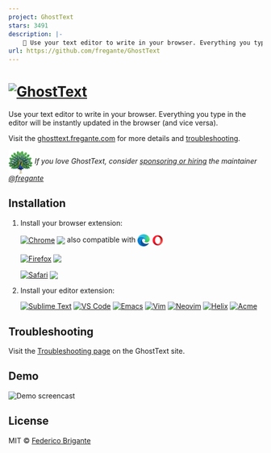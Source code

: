 ```yaml
---
project: GhostText
stars: 3491
description: |-
    👻 Use your text editor to write in your browser. Everything you type in the editor will be instantly updated in the browser (and vice versa).
url: https://github.com/fregante/GhostText
---
```


# [<img src="https://raw.githubusercontent.com/fregante/GhostText/main/promo/gt_banner.png" height="60" alt="GhostText">](https://ghosttext.fregante.com)

Use your text editor to write in your browser. Everything you type in the editor will be instantly updated in the browser (and vice versa).

Visit the [ghosttext.fregante.com](https://ghosttext.fregante.com) for more details and [troubleshooting](https://ghosttext.fregante.com/troubleshooting/).

[<img src="https://raw.githubusercontent.com/iamcal/emoji-data/08ec822c38e0b7a6fea0b92a9c42e02b6ba24a84/img-apple-160/1f99a.png" width="48" valign="middle">](https://github.com/sponsors/fregante) _If you love GhostText, consider [sponsoring or hiring](https://github.com/sponsors/fregante) the maintainer [@fregante](https://twitter.com/fregante)_

## Installation

1. Install your browser extension:

	[link-chrome]: https://chrome.google.com/webstore/detail/refined-github/godiecgffnchndlihlpaajjcplehddca 'Version published on Chrome Web Store'
	[link-firefox]: https://addons.mozilla.org/en-US/firefox/addon/ghosttext/ 'Version published on Mozilla Add-ons'
	[link-safari]: https://apps.apple.com/app/ghosttext/id1552641506 'Version published on the Mac App Store'

	[<img src="https://raw.githubusercontent.com/alrra/browser-logos/90fdf03c/src/chrome/chrome.svg" width="48" alt="Chrome" valign="middle">][link-chrome] [<img valign="middle" src="https://img.shields.io/chrome-web-store/v/godiecgffnchndlihlpaajjcplehddca.svg?label=%20">][link-chrome] also compatible with [<img src="https://raw.githubusercontent.com/alrra/browser-logos/90fdf03c/src/edge/edge.svg" width="24" alt="Edge" valign="middle">][link-chrome] [<img src="https://raw.githubusercontent.com/alrra/browser-logos/90fdf03c/src/opera/opera.svg" width="24" alt="Opera" valign="middle">][link-chrome]

	[<img src="https://raw.githubusercontent.com/alrra/browser-logos/90fdf03c/src/firefox/firefox.svg" width="48" alt="Firefox" valign="middle">][link-firefox] [<img valign="middle" src="https://img.shields.io/amo/v/ghosttext.svg?label=%20">][link-firefox]

	[<img src="https://raw.githubusercontent.com/alrra/browser-logos/90fdf03c/src/safari/safari_128x128.png" width="48" alt="Safari" valign="middle">][link-safari] [<img valign="middle" src="https://img.shields.io/itunes/v/1552641506.svg?label=%20">][link-safari]

2. Install your editor extension:

	[<img src="https://ghosttext.fregante.com/icons/sublime-text.svg" width="48" height="48" alt="Sublime Text">](https://sublime.wbond.net/packages/GhostText)
	[<img src="https://ghosttext.fregante.com/icons/vscode.svg" width="48" height="48" alt="VS Code">](https://marketplace.visualstudio.com/items?itemName=fregante.ghost-text)
	[<img src="https://ghosttext.fregante.com/icons/emacs.svg" width="48" height="48" alt="Emacs">](https://melpa.org/#/atomic-chrome)
	[<img src="https://ghosttext.fregante.com/icons/vim.svg" width="48" height="48" alt="Vim">](https://github.com/raghur/vim-ghost)
	[<img src="https://ghosttext.fregante.com/icons/neovim.svg" width="48" height="48" alt="Neovim">](https://github.com/subnut/nvim-ghost.nvim)
	[<img src="https://github.com/user-attachments/assets/b0ca34ed-5508-458f-b7af-2642824bf7f7" width="48" height="48" alt="Helix">](https://github.com/rahji/helix-ghost)
	[<img src="https://ghosttext.fregante.com/icons/acme.png" width="48" height="48" alt="Acme">](https://github.com/fhs/Ghost)

## Troubleshooting

Visit the [Troubleshooting page](https://ghosttext.fregante.com/troubleshooting/) on the GhostText site.

## Demo

<img src="https://user-images.githubusercontent.com/1402241/226180991-5be2517c-ef2a-4884-8427-f4080ff0eac8.gif" alt="Demo screencast">

## License

MIT © [Federico Brigante](https://fregante.com)


